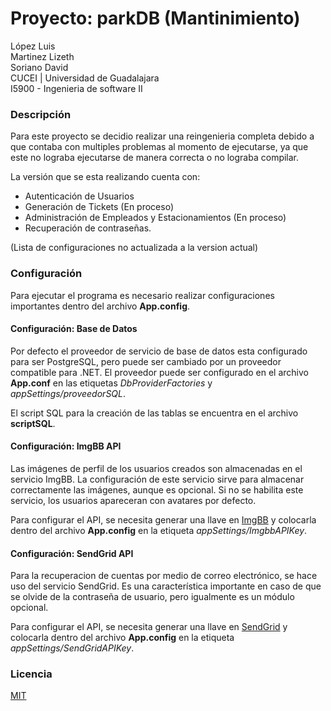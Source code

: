 # Proyecto: parkDB (Mantinimiento)

López Luis  
Martinez Lizeth  
Soriano David  
CUCEI | Universidad de Guadalajara  
I5900 - Ingenieria de software II

### Descripción

Para este proyecto se decidio realizar una reingenieria completa debido a que contaba con multiples problemas al momento de ejecutarse, ya que este no lograba ejecutarse de manera correcta o no lograba compilar.

La versión que se esta realizando cuenta con:

- Autenticación de Usuarios
- Generación de Tickets (En proceso)
- Administración de Empleados y Estacionamientos (En proceso)
- Recuperación de contraseñas.

(Lista de configuraciones no actualizada a la version actual)

### Configuración

Para ejecutar el programa es necesario realizar configuraciones importantes dentro del archivo **App.config**.

#### Configuración: Base de Datos

Por defecto el proveedor de servicio de base de datos esta configurado para ser PostgreSQL, pero puede ser cambiado por un proveedor compatible para .NET. El proveedor puede ser configurado en el archivo **App.conf** en las etiquetas _DbProviderFactories_ y _appSettings/proveedorSQL_.

El script SQL para la creación de las tablas se encuentra en el archivo **scriptSQL**.

#### Configuración: ImgBB API

Las imágenes de perfil de los usuarios creados son almacenadas en el servicio ImgBB. La configuración de este servicio sirve para almacenar correctamente las imágenes, aunque es opcional. Si no se habilita este servicio, los usuarios apareceran con avatares por defecto.

Para configurar el API, se necesita generar una llave en [ImgBB](https://api.imgbb.com/) y colocarla dentro del archivo **App.config** en la etiqueta _appSettings/ImgbbAPIKey_.

#### Configuración: SendGrid API

Para la recuperacion de cuentas por medio de correo electrónico, se hace uso del servicio SendGrid. Es una característica importante en caso de que se olvide de la contraseña de usuario, pero igualmente es un módulo opcional.

Para configurar el API, se necesita generar una llave en [SendGrid](https://sendgrid.com/docs/ui/account-and-settings/api-keys/#creating-an-api-key) y colocarla dentro del archivo **App.config** en la etiqueta _appSettings/SendGridAPIKey_.

### Licencia

[MIT](https://github.com/ROALOCH/parkDB/blob/master/LICENSE)
